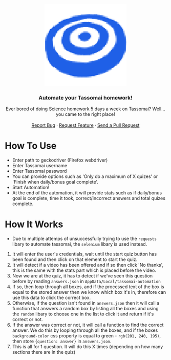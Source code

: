 <p align="center">
  <a><img src="src/images/logo.png"</a>
  <h3 align="center">Automate your Tassomai homework!</h3>
  <p align="center">
    Ever bored of doing Science homework 5 days a week on Tassomai? Well... you came to the right place!
    <br />
    <br />
    <a href="https://github.com/Gloryness/tassomai-automation/issues">Report Bug</a>
    ·
    <a href="https://github.com/Gloryness/tassomai-automation/issues">Request Feature</a>
    ·
    <a href="https://github.com/Gloryness/tassomai-automation/pulls">Send a Pull Request</a>
  </p>
</p>
  
# How To Use
- Enter path to geckodriver (Firefox webdriver)
- Enter Tassomai username
- Enter Tassomai password
- You can provide options such as 'Only do a maximum of X quizes' or 'Finish when daily/bonus goal complete'.
- Start Automation!
- At the end of the automation, it will provide stats such as if daily/bonus goal is complete, time it took, correct/incorrect answers and total quizes complete.

# How It Works
- Due to multiple attemps of unsuccessfully trying to use the `requests` libary to automate tassomai, the `selenium` libary is used instead.
1. It will enter the user's credentials, wait until the start quiz button has been found and then click on that element to start the quiz.
2. It will detect if a video has been offered and if so then click 'No thanks', this is the same with the stats part which is placed before the video.
3. Now we are at the quiz, it has to detect if we've seen this question before by reading `answers.json` in `AppData/Local/tassomai-automation`
4. If so, then loop through all boxes, and if the processed text of the box is equal to the stored answer then we know which box it's in, therefore can use this data to click the correct box.
5. Otherwise, if the question isn't found in `answers.json` then it will call a function that answers a random box by listing all the boxes and using the `random` libary to choose one in the list to click it and return if it's correct or not.
6. If the answer was correct or not, it will call a function to find the correct answer. We do this by looping through all the boxes, and if the boxes `background-color` css property is equal to green - `rgb(201, 240, 195)`, then store `{question: answer}` in `answers.json`.
7. This is all for 1 question. It will do this X times (depending on how many sections there are in the quiz)
